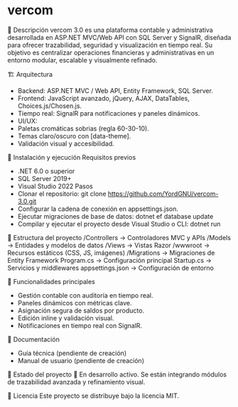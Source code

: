 # vercom
📌 Descripción
vercom 3.0 es una plataforma contable y administrativa desarrollada en ASP.NET MVC/Web API con SQL Server y SignalR, diseñada para ofrecer trazabilidad, seguridad y visualización en tiempo real.
Su objetivo es centralizar operaciones financieras y administrativas en un entorno modular, escalable y visualmente refinado.

🏗️ Arquitectura
- Backend: ASP.NET MVC / Web API, Entity Framework, SQL Server.
- Frontend: JavaScript avanzado, jQuery, AJAX, DataTables, Choices.js/Chosen.js.
- Tiempo real: SignalR para notificaciones y paneles dinámicos.
- UI/UX:
- Paletas cromáticas sobrias (regla 60-30-10).
- Temas claro/oscuro con [data-theme].
- Validación visual y accesibilidad.

🚀 Instalación y ejecución
Requisitos previos
- .NET 6.0 o superior
- SQL Server 2019+
- Visual Studio 2022
Pasos
- Clonar el repositorio:
git clone https://github.com/YordGNU/vercom-3.0.git
- Configurar la cadena de conexión en appsettings.json.
- Ejecutar migraciones de base de datos:
dotnet ef database update
- Compilar y ejecutar el proyecto desde Visual Studio o CLI:
dotnet run



📂 Estructura del proyecto
/Controllers     -> Controladores MVC y APIs
/Models          -> Entidades y modelos de datos
/Views           -> Vistas Razor
/wwwroot         -> Recursos estáticos (CSS, JS, imágenes)
/Migrations      -> Migraciones de Entity Framework
Program.cs       -> Configuración principal
Startup.cs       -> Servicios y middlewares
appsettings.json -> Configuración de entorno



🔎 Funcionalidades principales
- Gestión contable con auditoría en tiempo real.
- Paneles dinámicos con métricas clave.
- Asignación segura de saldos por producto.
- Edición inline y validación visual.
- Notificaciones en tiempo real con SignalR.

📖 Documentación
- Guía técnica (pendiente de creación)
- Manual de usuario (pendiente de creación)

📌 Estado del proyecto
🚧 En desarrollo activo.
Se están integrando módulos de trazabilidad avanzada y refinamiento visual.

📜 Licencia
Este proyecto se distribuye bajo la licencia MIT.
